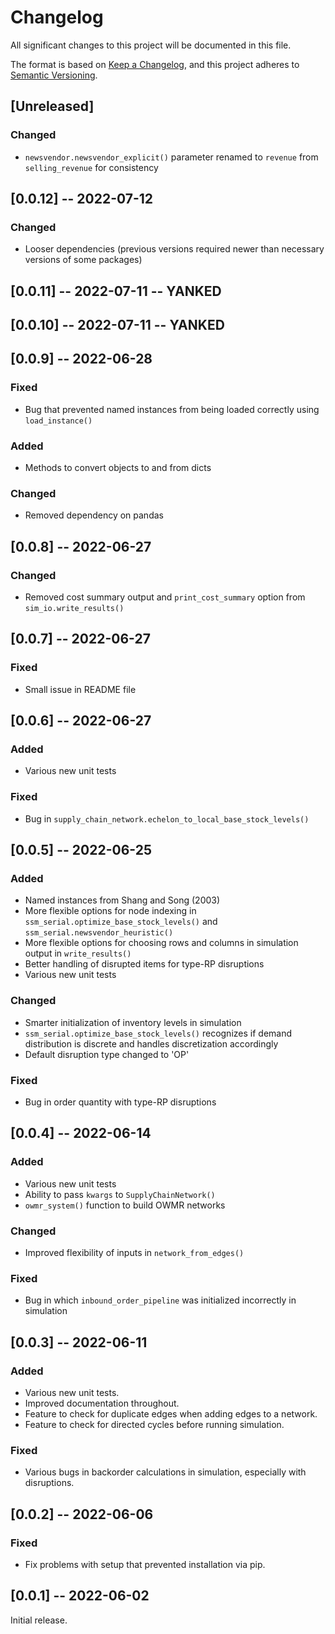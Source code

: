 # Changelog

All significant changes to this project will be documented in this file.

The format is based on [Keep a Changelog](https://keepachangelog.com/en/1.0.0/),
and this project adheres to [Semantic Versioning](https://semver.org/spec/v2.0.0.html).

## [Unreleased]

### Changed
- ``newsvendor.newsvendor_explicit()`` parameter renamed to ``revenue`` from ``selling_revenue`` for consistency

## [0.0.12] -- 2022-07-12

### Changed
- Looser dependencies (previous versions required newer than necessary versions of some packages)

## [0.0.11] -- 2022-07-11 -- YANKED

## [0.0.10] -- 2022-07-11 -- YANKED

## [0.0.9] -- 2022-06-28

### Fixed
- Bug that prevented named instances from being loaded correctly using ``load_instance()``

### Added
- Methods to convert objects to and from dicts

### Changed
- Removed dependency on pandas

## [0.0.8] -- 2022-06-27

### Changed
- Removed cost summary output and ``print_cost_summary`` option from ``sim_io.write_results()``

## [0.0.7] -- 2022-06-27

### Fixed
- Small issue in README file

## [0.0.6] -- 2022-06-27

### Added
- Various new unit tests

### Fixed
- Bug in ``supply_chain_network.echelon_to_local_base_stock_levels()``

## [0.0.5] -- 2022-06-25

### Added
- Named instances from Shang and Song (2003)
- More flexible options for node indexing in ``ssm_serial.optimize_base_stock_levels()`` and ``ssm_serial.newsvendor_heuristic()`` 
- More flexible options for choosing rows and columns in simulation output in ``write_results()``
- Better handling of disrupted items for type-RP disruptions
- Various new unit tests

### Changed
- Smarter initialization of inventory levels in simulation
- ``ssm_serial.optimize_base_stock_levels()`` recognizes if demand distribution is discrete and handles discretization accordingly
- Default disruption type changed to 'OP'

### Fixed
- Bug in order quantity with type-RP disruptions

## [0.0.4] -- 2022-06-14
### Added
- Various new unit tests
- Ability to pass ``kwargs`` to ``SupplyChainNetwork()``
- ``owmr_system()`` function to build OWMR networks

### Changed
- Improved flexibility of inputs in ``network_from_edges()``

### Fixed
- Bug in which ``inbound_order_pipeline`` was initialized incorrectly in simulation

## [0.0.3] -- 2022-06-11
### Added
- Various new unit tests.
- Improved documentation throughout.
- Feature to check for duplicate edges when adding edges to a network.
- Feature to check for directed cycles before running simulation.

### Fixed
- Various bugs in backorder calculations in simulation, especially with disruptions.

## [0.0.2] -- 2022-06-06
### Fixed
- Fix problems with setup that prevented installation via pip.

## [0.0.1] -- 2022-06-02
Initial release.